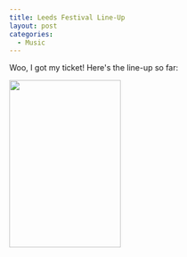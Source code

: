 ```yaml
---
title: Leeds Festival Line-Up
layout: post
categories:
  - Music
---
```

Woo, I got my ticket! Here's the line-up so far:

[<img class="alignnone size-medium wp-image-334" title="2008 Leeds Festival poster" src="https://cmbuckley.co.uk/files/2008/03/leeds_poster-200x300.jpg" alt="" width="200" height="300" srcset="https://cmbuckley.co.uk/files/2008/03/leeds_poster-200x300.jpg 200w, https://cmbuckley.co.uk/files/2008/03/leeds_poster.jpg 368w" sizes="(max-width: 200px) 100vw, 200px" />](https://cmbuckley.co.uk/files/2008/03/leeds_poster.jpg)
